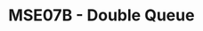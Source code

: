 ---
layout: post
title:  "MSE07B - Double Queue"
categories: [set, data-structure]
code: MSE07B
src: MSE07B.cpp
---